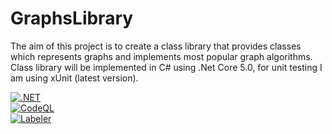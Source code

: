 # GraphsLibrary
The aim of this project is to create a class library that provides classes which represents graphs and implements most popular graph algorithms.
Class library will be implemented in C# using .Net Core 5.0, for unit testing I am using xUnit (latest version).  
  
[![.NET](https://github.com/WojcikMikolaj/GraphsLibrary/actions/workflows/dotnet.yml/badge.svg)](https://github.com/WojcikMikolaj/GraphsLibrary/actions/workflows/dotnet.yml)  
[![CodeQL](https://github.com/WojcikMikolaj/GraphsLibrary/actions/workflows/codeql-analysis.yml/badge.svg)](https://github.com/WojcikMikolaj/GraphsLibrary/actions/workflows/codeql-analysis.yml)  
[![Labeler](https://github.com/WojcikMikolaj/GraphsLibrary/actions/workflows/label.yml/badge.svg)](https://github.com/WojcikMikolaj/GraphsLibrary/actions/workflows/label.yml)
